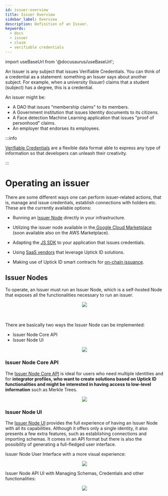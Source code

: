 ```yaml
---
id: issuer-overview
title: Issuer Overview
sidebar_label: Overview
description: Definition of an Issuer.
keywords:
  - docs
  - issuer
  - claim
  - verifiable credentials
---
```


import useBaseUrl from '@docusaurus/useBaseUrl';

An Issuer is any subject that issues Verifiable Credentials. You can think of a credential as a statement: something an Issuer says about another subject. For example, when a university (Issuer) claims that a student (subject) has a degree, this is a credential.

An issuer might be:

- A DAO that issues “membership claims" to its members.
- A Government institution that issues Identity documents to its citizens.
- A Face detection Machine Learning application that issues "proof of personhood" claims.
- An employer that endorses its employees.

:::info

[<ins>Verifiable Credentials</ins>](https://www.w3.org/TR/vc-data-model/) are a flexible data format able to express any type of information so that developers can unleash their creativity.

:::

# Operating an issuer

There are some different ways one can perform issuer-related actions, that is, manage and issue credentials, establish connections with holders etc. These are the currently available options:

- Running an [Issuer Node](/docs/issuer/issuer-core) directly in your infrastructure.

- Utilizing the issuer node available in the[ Google Cloud Marketplace](https://console.cloud.google.com/marketplace/product/polygon-public/polygon-id-issuer-node?pli=1) (soon available also on the AWS Marketplace).

- Adapting the [JS SDK](/docs/js-sdk/js-sdk-overview.md) to your application that issues credentials.

- Using [SaaS vendors](https://marketplace.polygonid.me/ecosystem) that leverage Uptick ID solutions.

- Making use of Uptick ID smart contracts for [on-chain issuance](/docs/issuer/on-chain-issuer/on-chain-overview.md/).

## Issuer Nodes

To operate, an Issuer must run an Issuer Node, which is a self-hosted Node that exposes all the functionalities necessary to run an issuer.

<div align="center">
<img src= {useBaseUrl("img/issuer-intro.png")} align="center" />
</div>
<br></br>

There are basically two ways the Issuer Node can be implemented:

- Issuer Node Core API
- Issuer Node UI

<div align="center">
<img src= {useBaseUrl("img/whole-infra.png")} align="center" />
</div>

### Issuer Node Core API

The [Issuer Node Core API](issuer-core.md) is ideal for users who need multiple identities and for **integrator profiles, who want to create solutions based on Uptick ID functionalities and might be interested in having access to low-level information** such as Merkle Trees.

<div align="center">
<img src= {useBaseUrl("img/3001.jpeg")} align="center" />
</div>

### Issuer Node UI

The [Issuer Node UI](issuer-node-ui.md) provides the full experience of having an Issuer Node with all its capabilities. Although it offers only a single identity, it also presents a few extra features, such as establishing connections and importing schemas. It comes in an API format but there is also the possibility of generating a full-fledged user interface.

Issuer Node User Interface with a more visual experience:

<div align="center">
<img src= {useBaseUrl("img/8088.png")} align="center" />
</div>

Issuer Node API UI with Managing Schemas, Credentials and other functionalities:

<div align="center">
<img src= {useBaseUrl("img/3002.png")} align="center" />
</div>
